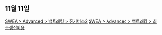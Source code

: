 ## 11월 11일

[SWEA > Advanced > 백트래킹 > 전기버스2](https://swexpertacademy.com/main/learn/course/subjectDetail.do?courseId=AVuPDYSqAAbw5UW6&subjectId=AWUYGf7K180DFAVT)
[SWEA > Advanced > 백트래킹 > 최소생산비용](https://swexpertacademy.com/main/learn/course/subjectDetail.do?courseId=AVuPDYSqAAbw5UW6&subjectId=AWUYGf7K180DFAVT)
